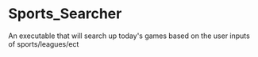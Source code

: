 # Sports_Searcher
An executable that will search up today's games based on the user inputs of sports/leagues/ect
